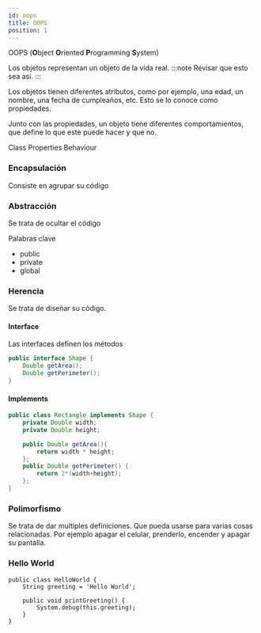```yaml
---
id: oops
title: OOPS
position: 1
---
```


OOPS (**O**bject **O**riented **P**rogramming **S**ystem)

Los objetos representan un objeto de la vida real.
:::note
Revisar que esto sea así.
:::


Los objetos tienen diferentes atributos, como por ejemplo, una edad, un nombre, una fecha de cumpleaños, etc. Esto se lo conoce como propiedades.

Junto con las propiedades, un objeto tiene diferentes comportamientos, que define lo que este puede hacer y que no.

Class
Properties
Behaviour

### Encapsulación
Consiste en agrupar su código

### Abstracción
Se trata de ocultar el código

Palabras clave 
* public
* private
* global



### Herencia
Se trata de diseñar su código.

#### Interface
Las interfaces definen los métodos
```java
public interface Shape {
    Double getArea();
    Double getPerimeter();
}
```

#### Implements
```java
public class Rectangle implements Shape {
    private Double width;
    private Double height;

    public Double getArea(){
        return width * height;
    };
    public Double getPerimeter() {
        return 2*(width+height);
    };
}
```

### Polimorfismo
Se trata de dar multiples definiciones. Que pueda usarse para varias cosas relacionadas. Por ejemplo apagar el celular, prenderlo, encender y apagar su pantalla. 



### Hello World
```
public class HelloWorld {
    String greeting = 'Hello World';
    
    public void printGreeting() {
        System.debug(this.greeting);
    }
}
```
